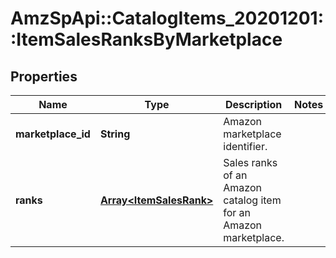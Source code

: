 # AmzSpApi::CatalogItems_20201201::ItemSalesRanksByMarketplace

## Properties
Name | Type | Description | Notes
------------ | ------------- | ------------- | -------------
**marketplace_id** | **String** | Amazon marketplace identifier. | 
**ranks** | [**Array&lt;ItemSalesRank&gt;**](ItemSalesRank.md) | Sales ranks of an Amazon catalog item for an Amazon marketplace. | 

